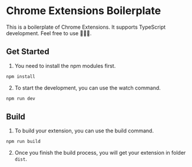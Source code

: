 # Chrome Extensions Boilerplate

This is a boilerplate of Chrome Extensions. It supports TypeScript development. Feel free to use 🤟🤑🤟.

## Get Started

1. You need to install the npm modules first.

```bash
npm install
```

2. To start the development, you can use the watch command.

```bash
npm run dev
```

## Build

1. To build your extension, you can use the build command.

```bash
npm run build
```

2. Once you finish the build process, you will get your extension in folder `dist`.
